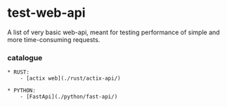 # test-web-api

A list of very basic web-api, meant for testing performance of simple and more time-consuming requests.

### catalogue

    * RUST:
        - [actix web](./rust/actix-api/)
        
    * PYTHON:
        - [FastApi](./python/fast-api/)